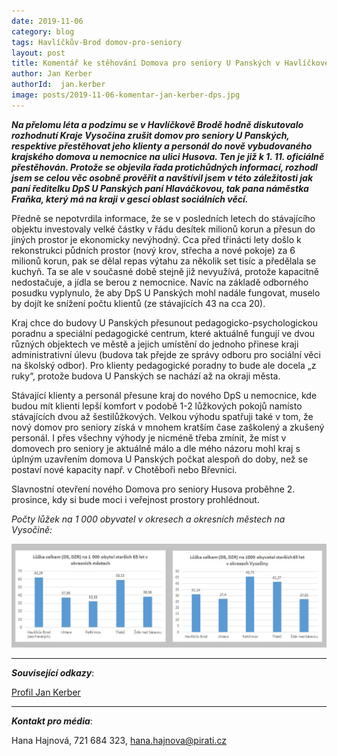 ```yaml
---
date: 2019-11-06
category: blog
tags: Havlíčkův-Brod domov-pro-seniory
layout: post
title: Komentář ke stěhování Domova pro seniory U Panských v Havlíčkově Brodě
author: Jan Kerber
authorId:  jan.kerber
image: posts/2019-11-06-komentar-jan-kerber-dps.jpg
---
```


***Na přelomu léta a podzimu se v Havlíčkově Brodě hodně diskutovalo rozhodnutí Kraje Vysočina zrušit domov pro seniory U Panských, respektive přestěhovat jeho klienty a personál do nově vybudovaného krajského domova u nemocnice na ulici Husova. Ten je již k 1. 11. oficiálně přestěhován. Protože se objevila řada protichůdných informací, rozhodl jsem se celou věc osobně prověřit a navštívil jsem v této záležitosti jak paní ředitelku DpS U Panských paní Hlaváčkovou, tak pana náměstka Fraňka, který má na kraji v gesci oblast sociálních věcí.*** 

Předně se nepotvrdila informace, že se v posledních letech do stávajícího objektu investovaly velké částky v řádu desítek milionů korun a přesun do jiných prostor je ekonomicky nevýhodný. Cca před třinácti lety došlo k rekonstrukci půdních prostor (nový krov, střecha a nové pokoje) za 6 milionů korun, pak se dělal repas výtahu za několik set tisíc a předělala se kuchyň. Ta se ale v současné době stejně již nevyužívá, protože kapacitně nedostačuje, a jídla se berou z nemocnice. Navíc na základě odborného posudku vyplynulo, že aby DpS U Panských mohl nadále fungovat, muselo by dojít ke snížení počtu klientů (ze stávajících 43 na cca 20). 

Kraj chce do budovy U Panských přesunout pedagogicko-psychologickou poradnu a speciální pedagogické centrum, které aktuálně fungují ve dvou různých objektech ve městě a jejich umístění do jednoho přinese kraji administrativní úlevu (budova tak přejde ze správy odboru pro sociální věci na školský odbor). Pro klienty pedagogické poradny to bude ale docela „z ruky“, protože budova U Panských se nachází až na okraji města.

Stávající klienty a personál přesune kraj do nového DpS u nemocnice, kde budou mít klienti lepší komfort v podobě 1-2 lůžkových pokojů namísto stávajících dvou až šestilůžkových. Velkou výhodu spatřuji také v tom, že nový domov pro seniory získá v mnohem kratším čase zaškolený a zkušený personál. I přes všechny výhody je nicméně třeba zmínit, že míst v domovech pro seniory je aktuálně málo a dle mého názoru mohl kraj s úplným uzavřením domova U Panských počkat alespoň do doby, než se postaví nové kapacity např. v Chotěboři nebo Břevnici. 

Slavnostní otevření nového Domova pro seniory Husova proběhne 2. prosince, kdy si bude moci i veřejnost prostory prohlédnout. 


*Počty lůžek na 1 000 obyvatel v okresech a okresních městech na Vysočině:*

![Počty lůžek v DS a DZR na Vysočině](/assets/img/posts/2019-11-06-komentar-jan-kerber-dps.jpg)

---

***Související odkazy***:

[Profil Jan Kerber](https://wiki.pirati.cz/lide/jan_kerber)

---

***Kontakt pro média***:

Hana Hajnová, 721 684 323, hana.hajnova@pirati.cz
